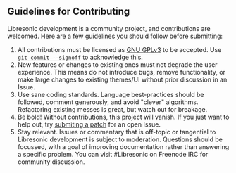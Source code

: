 Guidelines for Contributing
---------------------------

Libresonic development is a community project, and contributions are welcomed. Here are a few guidelines you should follow before submitting:

  1.  All contributions must be licensed as [GNU GPLv3](https://github.com/Libresonic/libresonic/blob/develop/LICENSE.txt) to be accepted. Use [`git commit --signoff`](https://jk.gs/git-commit.html) to acknowledge this.
  2.  New features or changes to existing ones must not degrade the user experience. This means do not introduce bugs, remove functionality, or make large changes to existing themes/UI without prior discussion in an Issue.
  3.  Use sane coding standards. Language best-practices should be followed, comment generously, and avoid "clever" algorithms. Refactoring existing messes is great, but watch out for breakage.
  4.  Be bold! Without contributions, this project will vanish. If you just want to help out, try [submiting a patch](https://github.com/Libresonic/libresonic/issues?q=is%3Aissue+is%3Aopen+label%3Apatches-welcome) for an open Issue.
  5.  Stay relevant. Issues or commentary that is off-topic or tangential to Libresonic development is subject to moderation. Questions should be focussed, with a goal of improving documentation rather than answering a specific problem. You can visit #Libresonic on Freenode IRC for community discussion.

